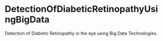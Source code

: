 # DetectionOfDiabeticRetinopathyUsingBigData
Detection of Diabetic Retinopathy in the eye using Big Data Technologies.
